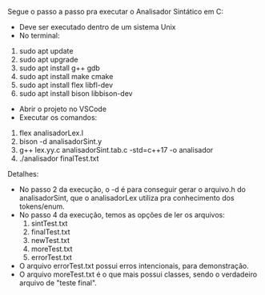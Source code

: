 Segue o passo a passo pra executar o Analisador Sintático em C:

 - Deve ser executado dentro de um sistema Unix
 - No terminal:
  1. sudo apt update
  2. sudo apt upgrade
  3. sudo apt install g++ gdb
  4. sudo apt install make cmake
  5. sudo apt install flex libfl-dev
  6. sudo apt install bison libbison-dev
 
 - Abrir o projeto no VSCode
 - Executar os comandos:
  1. flex  analisadorLex.l
  2. bison -d analisadorSint.y
  3. g++ lex.yy.c  analisadorSint.tab.c  -std=c++17 -o analisador
  4. ./analisador finalTest.txt

Detalhes:
 - No passo 2 da execução, o -d é para conseguir gerar o arquivo.h do analisadorSint, que o analisadorLex utiliza pra conhecimento dos tokens/enum.
 - No passo 4 da execução, temos as opções de ler os arquivos:
   1. sintTest.txt
   2. finalTest.txt
   3. newTest.txt
   4. moreTest.txt
   5. errorTest.txt
 - O arquivo errorTest.txt possui erros intencionais, para demonstração.
 - O arquivo moreTest.txt é o que mais possui classes, sendo o verdadeiro arquivo de "teste final".
